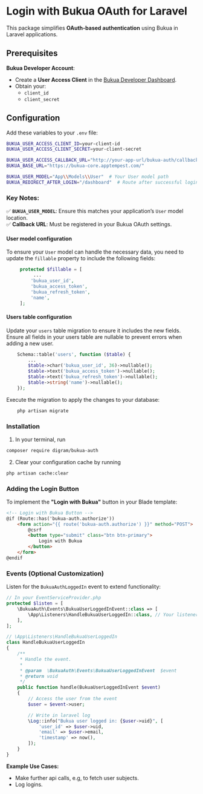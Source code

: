 # Login with Bukua OAuth for Laravel  

This package simplifies **OAuth-based authentication** using Bukua in Laravel applications.

## Prerequisites  

**Bukua Developer Account**:  
   - Create a **User Access Client** in the [Bukua Developer Dashboard](https://developer.bukuaplatform.com/).  
   - Obtain your:  
     - `client_id`  
     - `client_secret`  

## Configuration  

Add these variables to your `.env` file:  

```bash
BUKUA_USER_ACCESS_CLIENT_ID=your-client-id
BUKUA_USER_ACCESS_CLIENT_SECRET=your-client-secret

BUKUA_USER_ACCESS_CALLBACK_URL="http://your-app-url/bukua-auth/callback"
BUKUA_BASE_URL="https://bukua-core.apptempest.com/"

BUKUA_USER_MODEL="App\\Models\\User"  # Your User model path
BUKUA_REDIRECT_AFTER_LOGIN="/dashboard"  # Route after successful login
```

### Key Notes:  
✅ **`BUKUA_USER_MODEL`**: Ensure this matches your application’s `User` model location.  
✅ **Callback URL**: Must be registered in your Bukua OAuth settings.

#### User model configuration

To ensure your `User` model can handle the necessary data, you need to update the `fillable` property to include the following fields:

```php
     protected $fillable = [
          ...
         'bukua_user_id',
         'bukua_access_token',
         'bukua_refresh_token',
         'name',
     ];
```

#### Users table configuration

Update your `users` table migration to ensure it includes the new fields. Ensure all fields in your users table are nullable to prevent errors when adding a new user.

 ```php
     Schema::table('users', function ($table) {
         ...
         $table->char('bukua_user_id', 36)->nullable();
         $table->text('bukua_access_token')->nullable();
         $table->text('bukua_refresh_token')->nullable();
         $table->string('name')->nullable();
     });
```

Execute the migration to apply the changes to your database:

```bash
    php artisan migrate
```

### Installation

1. In your terminal, run 

```bash
composer require digram/bukua-auth
```

2. Clear your configuration cache by running

```bash
php artisan cache:clear
```

### Adding the Login Button  

To implement the **"Login with Bukua"** button in your Blade template:  

```html
<!-- Login with Bukua Button -->
@if (Route::has('bukua-auth.authorize'))
    <form action="{{ route('bukua-auth.authorize') }}" method="POST">
        @csrf
        <button type="submit" class="btn btn-primary">
            Login with Bukua
        </button>
    </form>
@endif
```

### Events (Optional Customization)  

Listen for the `BukuaAuthLoggedIn` event to extend functionality:  

```php
// In your EventServiceProvider.php
protected $listen = [
    \BukuaAuth\Events\BukuaUserLoggedInEvent::class => [
        \App\Listeners\HandleBukuaUserLoggedIn::class, // Your listener
    ],
];
```

```php
// \App\Listeners\HandleBukuaUserLoggedIn
class HandleBukuaUserLoggedIn
{
    /**
     * Handle the event.
     *
     * @param  \BukuaAuth\Events\BukuaUserLoggedInEvent  $event
     * @return void
     */
    public function handle(BukuaUserLoggedInEvent $event)
    {
        // Access the user from the event
        $user = $event->user;

        // Write in laravel log
        \Log::info("Bukua user logged in: {$user->uid}", [
            'user_id' => $user->uid,
            'email' => $user->email,
            'timestamp' => now(),
        ]);
    }
}
```

**Example Use Cases:**  
- Make further api calls, e.g, to fetch user subjects.  
- Log logins.